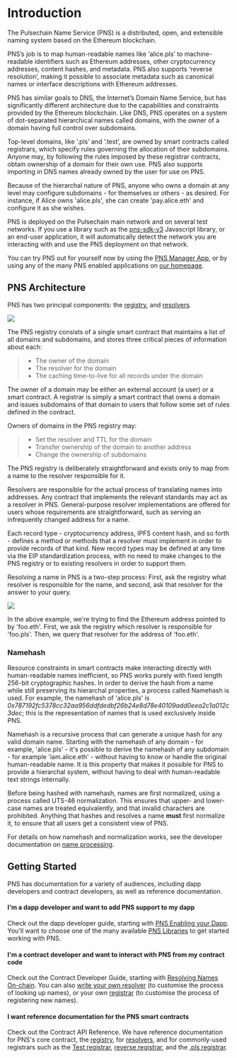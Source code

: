 # Introduction

The Pulsechain Name Service (PNS) is a distributed, open, and extensible naming system based on the Ethereum blockchain.

PNS’s job is to map human-readable names like ‘alice.pls’ to machine-readable identifiers such as Ethereum addresses, other cryptocurrency addresses, content hashes, and metadata. PNS also supports ‘reverse resolution’, making it possible to associate metadata such as canonical names or interface descriptions with Ethereum addresses.

PNS has similar goals to DNS, the Internet’s Domain Name Service, but has significantly different architecture due to the capabilities and constraints provided by the Ethereum blockchain. Like DNS, PNS operates on a system of dot-separated hierarchical names called domains, with the owner of a domain having full control over subdomains.

Top-level domains, like ‘.pls’ and ‘.test’, are owned by smart contracts called registrars, which specify rules governing the allocation of their subdomains. Anyone may, by following the rules imposed by these registrar contracts, obtain ownership of a domain for their own use. PNS also supports importing in DNS names already owned by the user for use on PNS.

Because of the hierarchal nature of PNS, anyone who owns a domain at any level may configure subdomains - for themselves or others - as desired. For instance, if Alice owns 'alice.pls', she can create 'pay.alice.eth' and configure it as she wishes.

PNS is deployed on the Pulsechain main network and on several test networks. If you use a library such as the [pns-sdk-v3](https://www.npmjs.com/package/@pnsdomains/pns-sdk-v3) Javascript library, or an end-user application, it will automatically detect the network you are interacting with and use the PNS deployment on that network.

You can try PNS out for yourself now by using the [PNS Manager App](https://app.pulse.domains), or by using any of the many PNS enabled applications on [our homepage](https://pulse.domains).

## PNS Architecture

PNS has two principal components: the [registry](contract-api-reference/pns.md), and [resolvers](contract-api-reference/publicresolver.md).

![](<.gitbook/assets/pns-architecture (1).png>)

The PNS registry consists of a single smart contract that maintains a list of all domains and subdomains, and stores three critical pieces of information about each:

> * The owner of the domain
> * The resolver for the domain
> * The caching time-to-live for all records under the domain

The owner of a domain may be either an external account (a user) or a smart contract. A registrar is simply a smart contract that owns a domain and issues subdomains of that domain to users that follow some set of rules defined in the contract.

Owners of domains in the PNS registry may:

> * Set the resolver and TTL for the domain
> * Transfer ownership of the domain to another address
> * Change the ownership of subdomains

The PNS registry is deliberately straightforward and exists only to map from a name to the resolver responsible for it.

Resolvers are responsible for the actual process of translating names into addresses. Any contract that implements the relevant standards may act as a resolver in PNS. General-purpose resolver implementations are offered for users whose requirements are straightforward, such as serving an infrequently changed address for a name.

Each record type - cryptocurrency address, IPFS content hash, and so forth - defines a method or methods that a resolver must implement in order to provide records of that kind. New record types may be defined at any time via the EIP standardization process, with no need to make changes to the PNS registry or to existing resolvers in order to support them.

Resolving a name in PNS is a two-step process: First, ask the registry what resolver is responsible for the name, and second, ask that resolver for the answer to your query.

![](https://lh5.googleusercontent.com/\_OPPzaxTxKggx9HuxloeWtK8ggEfIIBKRCEA6BKMwZdzAfUpIY6cz7NK5CFmiuw7TwknbhFNVRCJsswHLqkxUEJ5KdRzpeNbyg8\_H9d2RZdG28kgipT64JyPZUP--bAizozaDcxCq34)

In the above example, we're trying to find the Ethereum address pointed to by 'foo.eth'. First, we ask the registry which resolver is responsible for 'foo.pls'. Then, we query that resolver for the address of 'foo.eth'.

### Namehash

Resource constraints in smart contracts make interacting directly with human-readable names inefficient, so PNS works purely with fixed length 256-bit cryptographic hashes. In order to derive the hash from a name while still preserving its hierarchal properties, a process called Namehash is used. For example, the namehash of 'alice.pls' is _0x787192fc5378cc32aa956ddfdedbf26b24e8d78e40109add0eea2c1a012c3dec_; this is the representation of names that is used exclusively inside PNS.

Namehash is a recursive process that can generate a unique hash for any valid domain name. Starting with the namehash of any domain - for example, 'alice.pls' - it's possible to derive the namehash of any subdomain - for example 'iam.alice.eth' - without having to know or handle the original human-readable name. It is this property that makes it possible for PNS to provide a hierarchal system, without having to deal with human-readable text strings internally.

Before being hashed with namehash, names are first normalized, using a process called UTS-46 normalization. This ensures that upper- and lower-case names are treated equivalently, and that invalid characters are prohibited. Anything that hashes and resolves a name **must** first normalize it, to ensure that all users get a consistent view of PNS.

For details on how namehash and normalization works, see the developer documentation on [name processing](contract-api-reference/name-processing.md).

## Getting Started

PNS has documentation for a variety of audiences, including dapp developers and contract developers, as well as reference documentation.

#### I'm a dapp developer and want to add PNS support to my dapp

Check out the dapp developer guide, starting with [PNS Enabling your Dapp](dapp-developer-guide/pns-enabling-your-dapp.md). You'll want to choose one of the many available [PNS Libraries](dapp-developer-guide/pns-libraries.md) to get started working with PNS.

#### I'm a contract developer and want to interact with PNS from my contract code

Check out the Contract Developer Guide, starting with [Resolving Names On-chain](contract-developer-guide/resolving-names-on-chain.md). You can also [write your own resolver](contract-developer-guide/writing-a-resolver.md) (to customise the process of looking up names), or your own [registrar](contract-developer-guide/writing-a-registrar.md) (to customise the process of registering new names).

#### I want reference documentation for the PNS smart contracts

Check out the Contract API Reference. We have reference documentation for PNS's core contract, the [registry](contract-api-reference/pns.md), for [resolvers](contract-api-reference/publicresolver.md), and for commonly-used registrars such as the [Test registrar](contract-api-reference/testregistrar.md), [reverse registrar](contract-api-reference/reverseregistrar.md), and the [.pls registrar](contract-api-reference/.eth-permanent-registrar/).
